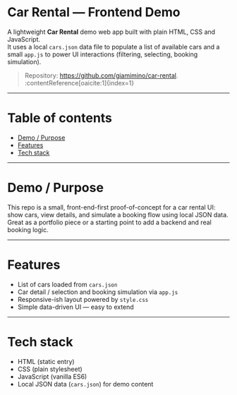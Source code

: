 # Car Rental — Frontend Demo

A lightweight **Car Rental** demo web app built with plain HTML, CSS and JavaScript.  
It uses a local `cars.json` data file to populate a list of available cars and a small `app.js` to power UI interactions (filtering, selecting, booking simulation).

> Repository: https://github.com/giamimino/car-rental. :contentReference[oaicite:1]{index=1}

---

# Table of contents

- [Demo / Purpose](#demo--purpose)  
- [Features](#features)  
- [Tech stack](#tech-stack)  

---

# Demo / Purpose

This repo is a small, front-end-first proof-of-concept for a car rental UI: show cars, view details, and simulate a booking flow using local JSON data. Great as a portfolio piece or a starting point to add a backend and real booking logic.

---

# Features

- List of cars loaded from `cars.json`  
- Car detail / selection and booking simulation via `app.js`  
- Responsive-ish layout powered by `style.css`  
- Simple data-driven UI — easy to extend

---

# Tech stack

- HTML (static entry)  
- CSS (plain stylesheet)  
- JavaScript (vanilla ES6)  
- Local JSON data (`cars.json`) for demo content

